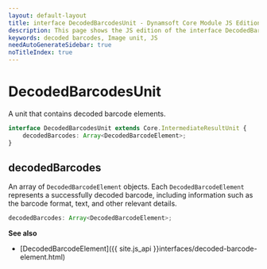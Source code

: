 ```yaml
---
layout: default-layout
title: interface DecodedBarcodesUnit - Dynamsoft Core Module JS Edition API Reference
description: This page shows the JS edition of the interface DecodedBarcodesUnit in Dynamsoft Core Module.
keywords: decoded barcodes, Image unit, JS
needAutoGenerateSidebar: true
noTitleIndex: true
---
```


# DecodedBarcodesUnit

A unit that contains decoded barcode elements.

```typescript
interface DecodedBarcodesUnit extends Core.IntermediateResultUnit {
    decodedBarcodes: Array<DecodedBarcodeElement>;         
}
```
<!-- 
| Properties                          | Type                            |
| ----------------------------------- | ------------------------------- |
| [decodedBarcodes](#decodedbarcodes) | *Array\<DecodedBarcodeElement>* | -->

## decodedBarcodes

An array of `DecodedBarcodeElement` objects. Each `DecodedBarcodeElement` represents a successfully decoded barcode, including information such as the barcode format, text, and other relevant details.

```typescript
decodedBarcodes: Array<DecodedBarcodeElement>;
```

**See also**

* [DecodedBarcodeElement]({{ site.js_api }}interfaces/decoded-barcode-element.html)